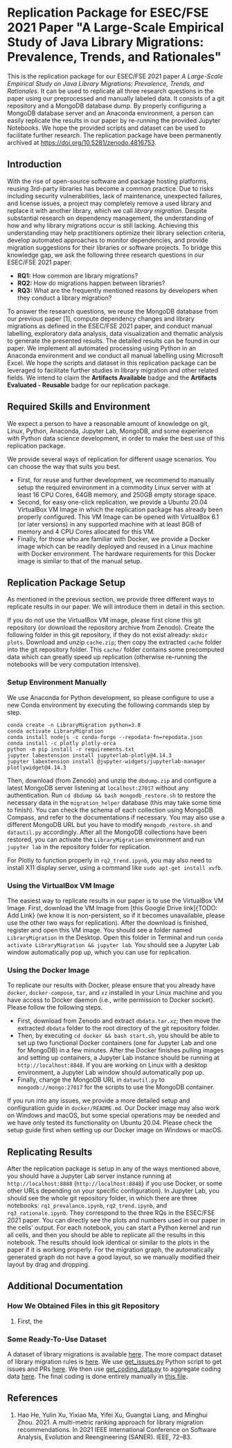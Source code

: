 # Replication Package for ESEC/FSE 2021 Paper "A Large-Scale Empirical Study of Java Library Migrations: Prevalence, Trends, and Rationales"

This is the replication package for our ESEC/FSE 2021 paper *A Large-Scale Empirical Study on Java Library Migrations: Prevalence, Trends, and Rationales*.  It can be used to replicate all three research questions in the paper using our preprocessed and manually labeled data.  It consists of a git repository and a MongoDB database dump. By properly configuring a MongoDB database server and an Anaconda environment, a person can easily replicate the results in our paper by re-running the provided Jupyter Notebooks. We hope the provided scripts and dataset can be used to facilitate further research. The replication package have been permanently archived at https://doi.org/10.5281/zenodo.4816753.

## Introduction

With the rise of open-source software and package hosting platforms, reusing 3rd-party libraries has become a common practice. Due to risks including security vulnerabilities, lack of maintenance, unexpected failures, and license issues, a project may completely remove a used library and replace it with another library, which we call *library migration*. Despite substantial research on dependency management, the understanding of how and why library migrations occur is still lacking.  Achieving this understanding may help practitioners optimize their library selection criteria, develop automated approaches to monitor dependencies, and provide migration suggestions for their libraries or software projects. To bridge this knowledge gap, we ask the following three research questions in our ESEC/FSE 2021 paper:

* **RQ1:** How common are library migrations?
* **RQ2:** How do migrations happen between libraries?
* **RQ3:** What are the frequently mentioned reasons by developers when they conduct a library migration?

To answer the research questions, we reuse the MongoDB database from our previous paper [1], compute dependency changes and library migrations as defined in the ESEC/FSE 2021 paper, and conduct manual labelling, exploratory data analysis, data visualization and thematic analysis to generate the presented results. The detailed results can be found in our paper. We implement all automated processing using Python in an Anaconda environment and we conduct all manual labelling using Microsoft Excel. We hope the scripts and dataset in this replication package can be leveraged to facilitate further studies in library migration and other related fields.  We intend to claim the **Artifacts Available** badge and the **Artifacts Evaluated - Reusable** badge for our replication package. 

## Required Skills and Environment

We expect a person to have a reasonable amount of knowledge on git, Linux, Python, Anaconda, Jupyter Lab, MongoDB, and some experience with Python data science development, in order to make the best use of this replication package. 

We provide several ways of replication for different usage scenarios. You can choose the way that suits you best.

* First, for reuse and further development, we recommend to manually setup the required environment in a commodity Linux server with at least 16 CPU Cores, 64GB memory, and 250GB empty storage space.
* Second, for easy one-click replication, we provide a Ubuntu 20.04 VirtualBox VM Image in which the replication package has already been properly configured. This VM Image can be opened with VirtualBox 6.1 (or later versions) in any supported machine with at least 8GB of memory and 4 CPU Cores allocated for this VM. 
* Finally, for those who are familiar with Docker, we provide a Docker image which can be readily deployed and reused in a Linux machine with Docker environment. The hardware requirements for this Docker image is similar to that of the manual setup.

## Replication Package Setup

As mentioned in the previous section, we provide three different ways to replicate results in our paper. We will introduce them in detail in this section.

If you do not use the VirtualBox VM image, please first clone this git repository (or download the repository archive from Zenodo). Create the following folder in this git repository, if they do not exist already: `mkdir plots`. Download and unzip `cache.zip`; then copy the extracted `cache` folder into the git repository folder. This `cache/` folder contains some precomputed data which can greatly speed up replication (otherwise re-running the notebooks will be very computation intensive).

### Setup Environment Manually

We use Anaconda for Python development, so please configure to use a new Conda environment by executing the following commands step by step.

```shell script
conda create -n LibraryMigration python=3.8
conda activate LibraryMigration
conda install nodejs -c conda-forge --repodata-fn=repodata.json
conda install -c plotly plotly-orca
python -m pip install -r requirements.txt
jupyter labextension install jupyterlab-plotly@4.14.3
jupyter labextension install @jupyter-widgets/jupyterlab-manager plotlywidget@4.14.3
```

Then, download (from Zenodo) and unzip the `dbdump.zip` and configure a latest MongoDB server listening at `localhost:27017` without any authentication. Run `cd dbdump && bash mongodb_restore.sh` to restore the necessary data in the `migration_helper` database (this may take some time to finish). You can check the schema of each collection using MongoDB Compass, and refer to the documentations if necessary. You may also use a different MongoDB URL but you have to modify `mongodb_restore.sh` and `datautil.py` accordingly. After all the MongoDB collections have been restored, you can activate the `LibraryMigration` environment and run `jupyter lab` in the repository folder for replication.

For Plotly to function properly in `rq2_trend.ipynb`, you may also need to install X11 display server, using a command like `sudo apt-get install xvfb`.

### Using the VirtualBox VM Image

The easiest way to replicate results in our paper is to use the VirtualBox VM Image. First, download the VM Image from [this Google Drive link]{TODO: Add Link} (we know it is non-persistent, so if it becomes unavailable, please use the other two ways for replication). After the download is finished, register and open this VM image. You should see a folder named `LibraryMigration` in the Desktop. Open this folder in Terminal and run `conda activate LibraryMigration && jupyter lab`. You should see a Jupyter Lab window automatically pop up, which you can use for replication.

### Using the Docker Image

To replicate our results with Docker, please ensure that you already have `docker`, `docker-compose`, `tar`, and `xz` installed in your Linux machine and you have access to Docker daemon (i.e., write permission to Docker socket). Please follow the following steps.

* First, download from Zenodo and extract `dbdata.tar.xz`; then move the extracted `dbdata` folder to the root directory of the git repository folder. 
* Then, by executing `cd docker && bash start.sh`, you should be able to set up two functional Docker containers (one for Jupyter Lab and one for MongoDB) in a few minutes. After the Docker finishes pulling images and setting up containers, a Jupyter Lab instance should be running at `http://localhost:8848`.  If you are working on Linux with a desktop environment, a Jupyter Lab window should automatically pop up. 
* Finally, change the MongoDB URL in `datautil.py` to `mongodb://mongo:27017` for the scripts to use the MongoDB container. 

If you run into any issues, we provide a more detailed setup and configuration guide in `docker/README.md`. Our Docker image may also work on Windows and macOS, but some special operations may be needed and we have only tested its functionality on Ubuntu 20.04. Please check the setup guide first when setting up our Docker image on Windows or macOS.

## Replicating Results

After the replication package is setup in any of the ways mentioned above, you should have a Jupyter Lab server instance running at `http://localhost:8888` (`http://localhost:8848`} if you use Docker, or some other URLs depending on your specific configuration). In Jupyter Lab, you should see the whole git repository folder, in which there are three notebooks: `rq1_prevalance.ipynb`, `rq2_trend.ipynb`, and `rq3_rationale.ipynb`. They correspond to the three RQs in the ESEC/FSE 2021 paper. You can directly see the plots and numbers used in our paper in the cells' output. For each notebook, you can start a Python kernel and run all cells, and then you should be able to replicate all the results in this notebook. The results should look identical or similar to the plots in the paper if it is working properly. For the migration graph, the automatically generated graph do not have a good layout, so we manually modified their layout by drag and dropping.

## Additional Documentation

### How We Obtained Files in this git Repository

1. First, the 

### Some Ready-To-Use Dataset

A dataset of library migrations is available [here](data/migrations.xlsx). The more compact dataset of library migration rules is [here](data/rules.xlsx). We use [get_issues.py](get_prs_by_commits.py) Python script to get issues and PRs [here](data/prs.xlsx). We then use [get_coding_data.py](get_coding_data.py) to aggregate coding data [here](data/coding_commits_prs.xlsx). The final coding is done entirely manually in [this file](data/coding.xlsx).

## References

1. Hao He, Yulin Xu, Yixiao Ma, Yifei Xu, Guangtai Liang, and Minghui Zhou. 2021. A multi-metric ranking approach for library migration recommendations. In 2021 IEEE International Conference on Software Analysis, Evolution and Reengineering (SANER). IEEE, 72–83.

